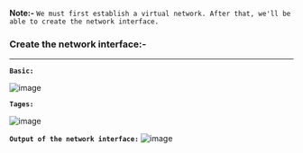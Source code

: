 **Note:-**
`We must first establish a virtual network.
After that, we'll be able to create the network interface. `

### Create the network interface:-
***
**`Basic:`**

![image](https://user-images.githubusercontent.com/71425992/144803988-e7b7dc05-8a94-44af-a271-ea325caf2183.png)

**`Tages:`**

![image](https://user-images.githubusercontent.com/71425992/144804769-bc2590e1-36ec-41df-bb4a-8a61c0c944dd.png)

**`Output of the network interface:`**
![image](https://user-images.githubusercontent.com/71425992/144805069-c5dea54d-fa42-4274-a567-7836231be75e.png)

